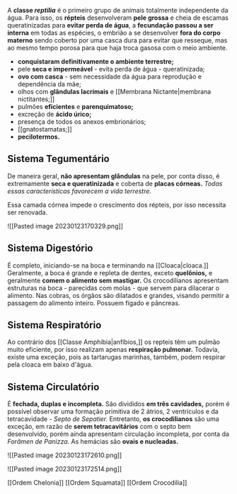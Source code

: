 A **classe _reptilia_** é o primeiro grupo de animais totalmente independente da água. Para isso, os **répteis** desenvolveram **pele grossa** e cheia de escamas queratinizadas para **evitar perda de água**, a **fecundação passou a ser interna** em todas as espécies, o embrião a se desenvolver **fora do corpo materno** sendo coberto por uma casca dura para evitar que resseque, mas ao mesmo tempo porosa para que haja troca gasosa com o meio ambiente.

* **conquistaram definitivamente o ambiente terrestre;**
* pele **seca e impermeável** - evita perda de água - queratinizada;
* **ovo com casca** - sem necessidade da água para reprodução e dependência da mãe;
* olhos com **glândulas lacrimais** e [[Membrana Nictante|membrana nictitantes;]] 
* pulmões **eficientes** e **parenquimatoso;**
* excreção de **ácido úrico;**
* presença de todos os anexos embrionários;
* [[gnatostamatas;]]
* **pecilotermos.**

## Sistema Tegumentário
De maneira geral, **não apresentam glândulas** na pele, por conta disso, é extremamente **seca e queratinizada** e coberta de **placas córneas.** *Todas essas características favorecem a vida terrestre.*

Essa camada córnea impede o crescimento dos répteis, por isso necessita ser renovada.

![[Pasted image 20230123170329.png]]

## Sistema Digestório
É completo, iniciando-se na boca e terminando na [[Cloaca|cloaca.]] Geralmente, a boca é grande e repleta de dentes, exceto **quelônios,** e geralmente **comem o alimento sem mastigar.** Os crocodilianos apresentam estruturas na boca - parecidas com molas - que servem para dilacerar o alimento. Nas cobras, os órgãos são dilatados e grandes, visando permitir a passagem do alimento inteiro. Possuem fígado e pâncreas.

## Sistema Respiratório
Ao contrário dos [[Classe Amphibia|anfíbios,]] os repteis têm um pulmão muito eficiente, por isso realizam apenas **respiração pulmonar.** Todavia, existe uma exceção, pois as tartarugas marinhas, também, podem respirar pela cloaca em baixo d'água. 

## Sistema Circulatório
É **fechada, duplas e incompleta.** São divididos **em três cavidades,** porém é possível observar uma formação primitiva de 2 átrios, 2 ventrículos e da tetracavidade - *Septo de Sepatier.* Entretanto, **os crocodilianos** são uma exceção, em razão de **serem tetracavitários** com o septo bem desenvolvido, porém ainda apresentam circulação incompleta, por conta da *Forâmen de Panizza.* As hemácias são **ovais e nucleadas.**

![[Pasted image 20230123172610.png]]

![[Pasted image 20230123172514.png]]


[[Ordem Chelonia]]
[[Ordem Squamata]]
[[Ordem Crocodilia]]
